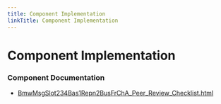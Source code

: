 ```yaml
---
title: Component Implementation
linkTitle: Component Implementation
---
```


# Component Implementation
### Component Documentation

- [BmwMsgSlot234Bas1Repn2BusFrChA_Peer_Review_Checklist.html](doc/BmwMsgSlot234Bas1Repn2BusFrChA_Peer_Review_Checklist.html)

